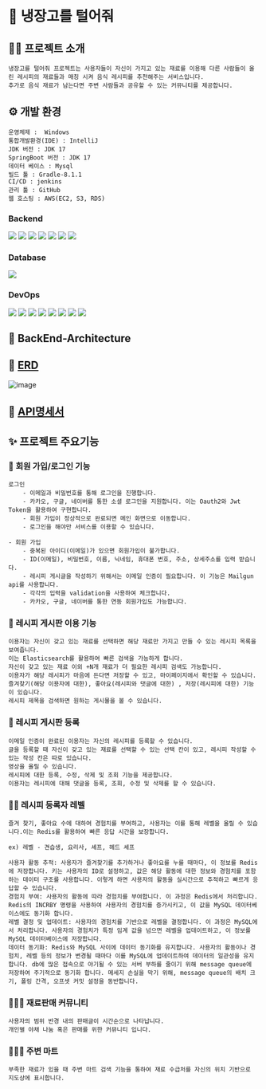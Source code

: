 # 🥶 냉장고를 털어줘

## 👨‍💻 프로젝트 소개
    냉장고를 털어줘 프로젝트는 사용자들이 자신이 가지고 있는 재료를 이용해 다른 사람들이 올린 레시피의 재료들과 매칭 시켜 음식 레시피를 추천해주는 서비스입니다.
    추가로 음식 재료가 남는다면 주변 사람들과 공유할 수 있는 커뮤니티를 제공합니다.
## ⚙ 개발 환경

    운영체제 :  Windows
    통합개발환경(IDE) : IntelliJ
    JDK 버전 : JDK 17
    SpringBoot 버전 : JDK 17
    데이터 베이스 : Mysql
    빌드 툴 : Gradle-8.1.1
    CI/CD : jenkins
    관리 툴 : GitHub
    웹 호스팅 : AWS(EC2, S3, RDS)

### Backend
<img src="https://img.shields.io/badge/Java-000000?style=flat-square&logo=OpenJDK&logoColor=#6DB33F"/></a>
<img src="https://img.shields.io/badge/Spring Boot-000000?style=flat-square&logo=Spring Boot&logoColor=#6DB33F"/></a>
<img src="https://img.shields.io/badge/Gradle-000000?style=flat-square&logo=Gradle&logoColor=#02303A"/></a>
<img src="https://img.shields.io/badge/Spring Security-000000?style=flat-square&logo=Spring Security&logoColor=#6DB33F"/></a>
<img src="https://img.shields.io/badge/Spring JPA-000000?style=flat-square&logo=Spring Jpa&logoColor=#6DB33F"/></a>
<img src="https://img.shields.io/badge/Oauth 2.0-000000?style=flat-square&logo=Authy&logoColor=blue"/></a>
<img src="https://img.shields.io/badge/JSON Web Tokens-000000?style=flat-square&logo=JSON Web Tokens&logoColor=purple"/></a>
### Database
<img src="https://img.shields.io/badge/Mysql-000000?style=flat-square&logo=MySql&logoColor="/></a>
### DevOps
<img src="https://img.shields.io/badge/AWS-000000?style=flat-square&logo=Amazon AWS&logoColor=#232F3E"/></a>
<img src="https://img.shields.io/badge/Amazon EC2-000000?style=flat-square&logo=Amazon EC2&logoColor=#FF9900"/></a>
<img src="https://img.shields.io/badge/Amazon RDS-000000?style=flat-square&logo=Amazon RDS&logoColor=#527FFF"/></a>
<img src="https://img.shields.io/badge/Amazon S3-000000?style=flat-square&logo=Amazon S3&logoColor=#569A31"/></a>
<img src="https://img.shields.io/badge/Docker-000000?style=flat-square&logo=Docker&logoColor=#2496ED"/></a>
<img src="https://img.shields.io/badge/Jenkins-000000?style=flat-square&logo=Jenkins&logoColor=#D24939"/></a>
<img src="https://img.shields.io/badge/Elasticsearch-000000?style=flat-square&logo=elasticsearch&logoColor="/></a>
<img src="https://img.shields.io/badge/Redis-000000?style=flat-square&logo=Redis&logoColor="/></a>

## 📄 BackEnd-Architecture

## 📑 [ERD](https://www.erdcloud.com/d/73ggNMAvHyjBvBshE)
![image](https://github.com/nengtul/nengtul-backend/assets/101981639/19128847-d093-4c27-9531-93057426fc69)

## 📑 [API명세서](https://www.notion.so/API-ab731bbd93684b858bd055a734e0017b)

## ✨ 프로젝트 주요기능

### 🔐  **회원 가입/로그인 기능**

    로그인
        - 이메일과 비밀번호를 통해 로그인을 진행합니다.
        - 카카오, 구글, 네이버를 통한 소셜 로그인을 지원합니다. 이는 Oauth2와 Jwt Token을 활용하여 구현합니다.
        - 회원 가입이 정상적으로 완료되면 메인 화면으로 이동합니다.
        - 로그인을 해야만 서비스를 이용할 수 있습니다.

    - 회원 가입
        - 중복된 아이디(이메일)가 있으면 회원가입이 불가합니다.
        - ID(이메일), 비밀번호, 이름, 닉네임, 휴대폰 번호, 주소, 상세주소를 입력 받습니다.
        - 레시피 게시글을 작성하기 위해서는 이메일 인증이 필요합니다. 이 기능은 Mailgun api를 사용합니다.
        - 각각의 입력을 validation을 사용하여 체크합니다.
        - 카카오, 구글, 네이버를 통한 연동 회원가입도 가능합니다.

### 🍳  **레시피 게시판 이용 기능**

    이용자는 자신이 갖고 있는 재료를 선택하면 해당 재료만 가지고 만들 수 있는 레시피 목록을 보여줍니다.
    이는 Elasticsearch를 활용하여 빠른 검색을 가능하게 합니다.
    자신이 갖고 있는 재료 이외 +N개 재료가 더 필요한 레시피 검색도 가능합니다.
    이용자가 해당 레시피가 마음에 든다면 저장할 수 있고, 마이페이지에서 확인할 수 있습니다.
    즐겨찾기(해당 이용자에 대한), 좋아요(레시피와 댓글에 대한) , 저장(레시피에 대한) 기능이 있습니다.
    레시피 제목을 검색하면 원하는 게시물을 볼 수 있습니다.

### **📜**  **레시피 게시판 등록**

    이메일 인증이 완료된 이용자는 자신의 레시피를 등록할 수 있습니다.
    글을 등록할 때 자신이 갖고 있는 재료를 선택할 수 있는 선택 칸이 있고, 레시피 작성할 수 있는 작성 칸은 따로 있습니다.
    영상을 올릴 수 있습니다.
    레시피에 대한 등록, 수정, 삭제 및 조회 기능을 제공합니다.
    이용자는 레시피에 대해 댓글을 등록, 조회, 수정 및 삭제를 할 수 있습니다.

### 🧑‍🍳  **레시피 등록자 레벨**

    즐겨 찾기, 좋아요 수에 대하여 경험치를 부여하고, 사용자는 이를 통해 레벨을 올릴 수 있습니다.이는 Redis를 활용하여 빠른 응답 시간을 보장합니다.
    
    ex) 레벨 - 견습생, 요리사, 셰프, 헤드 셰프
    
    사용자 활동 추적: 사용자가 즐겨찾기를 추가하거나 좋아요를 누를 때마다, 이 정보를 Redis에 저장합니다. 키는 사용자의 ID로 설정하고, 값은 해당 활동에 대한 정보와 경험치를 포함하는 데이터 구조를 사용합니다. 이렇게 하면 사용자의 활동을 실시간으로 추적하고 빠르게 응답할 수 있습니다.
    경험치 부여: 사용자의 활동에 따라 경험치를 부여합니다. 이 과정은 Redis에서 처리합니다. Redis의 INCRBY 명령을 사용하여 사용자의 경험치를 증가시키고, 이 값을 MySQL 데이터베이스에도 동기화 합니다.
    레벨 결정 및 업데이트: 사용자의 경험치를 기반으로 레벨을 결정합니다. 이 과정은 MySQL에서 처리합니다. 사용자의 경험치가 특정 임계 값을 넘으면 레벨을 업데이트하고, 이 정보를 MySQL 데이터베이스에 저장합니다.
    데이터 동기화: Redis와 MySQL 사이에 데이터 동기화를 유지합니다. 사용자의 활동이나 경험치, 레벨 등의 정보가 변경될 때마다 이를 MySQL에 업데이트하여 데이터의 일관성을 유지합니다. db에 많은 접속으로 야기될 수 있는 서버 부하를 줄이기 위해 message queue에 저장하여 주기적으로 동기화 합니다. 메세지 손실을 막기 위해, message queue의 배치 크기, 폴링 간격, 오프셋 커밋 설정을 동반합니다.

### 🧑‍🤝‍🧑 재료판매 커뮤니티

    사용자의 범위 반경 내의 판매글이 시간순으로 나타납니다.
    개인별 야채 나눔 혹은 판매를 위한 커뮤니티 입니다.

### 🧑‍🤝‍🧑 주변 마트

    부족한 재료가 있을 때 주변 마트 검색 기능을 통하여 재료 수급처를 자신의 위치 기반으로 지도상에 표시합니다.
